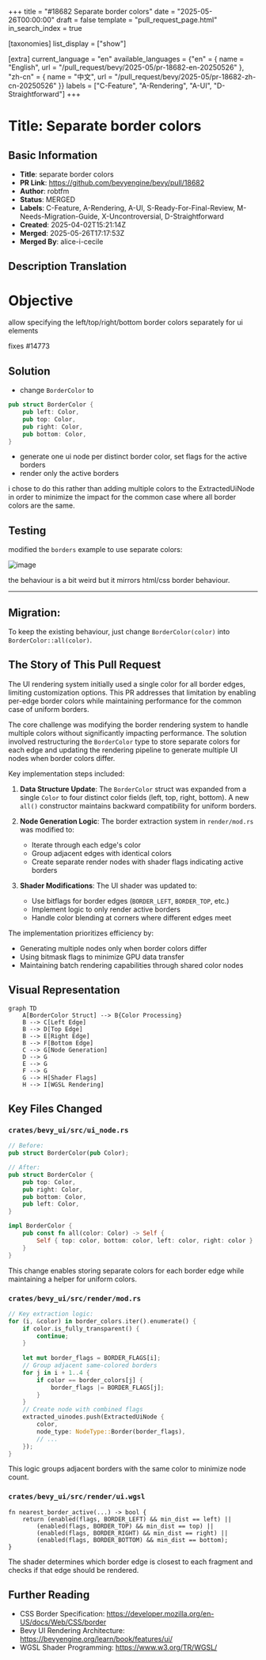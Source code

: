 +++
title = "#18682 Separate border colors"
date = "2025-05-26T00:00:00"
draft = false
template = "pull_request_page.html"
in_search_index = true

[taxonomies]
list_display = ["show"]

[extra]
current_language = "en"
available_languages = {"en" = { name = "English", url = "/pull_request/bevy/2025-05/pr-18682-en-20250526" }, "zh-cn" = { name = "中文", url = "/pull_request/bevy/2025-05/pr-18682-zh-cn-20250526" }}
labels = ["C-Feature", "A-Rendering", "A-UI", "D-Straightforward"]
+++

# Title: Separate border colors

## Basic Information
- **Title**: separate border colors
- **PR Link**: https://github.com/bevyengine/bevy/pull/18682
- **Author**: robtfm
- **Status**: MERGED
- **Labels**: C-Feature, A-Rendering, A-UI, S-Ready-For-Final-Review, M-Needs-Migration-Guide, X-Uncontroversial, D-Straightforward
- **Created**: 2025-04-02T15:21:14Z
- **Merged**: 2025-05-26T17:17:53Z
- **Merged By**: alice-i-cecile

## Description Translation
# Objective

allow specifying the left/top/right/bottom border colors separately for ui elements

fixes #14773

## Solution

- change `BorderColor` to 
```rs
pub struct BorderColor {
    pub left: Color,
    pub top: Color,
    pub right: Color,
    pub bottom: Color,
}
```
- generate one ui node per distinct border color, set flags for the active borders
- render only the active borders

i chose to do this rather than adding multiple colors to the ExtractedUiNode in order to minimize the impact for the common case where all border colors are the same.

## Testing

modified the `borders` example to use separate colors:

![image](https://github.com/user-attachments/assets/5d9a4492-429a-4ee1-9656-215511886164)

the behaviour is a bit weird but it mirrors html/css border behaviour.

---

## Migration:

To keep the existing behaviour, just change `BorderColor(color)` into `BorderColor::all(color)`.

## The Story of This Pull Request

The UI rendering system initially used a single color for all border edges, limiting customization options. This PR addresses that limitation by enabling per-edge border colors while maintaining performance for the common case of uniform borders.

The core challenge was modifying the border rendering system to handle multiple colors without significantly impacting performance. The solution involved restructuring the `BorderColor` type to store separate colors for each edge and updating the rendering pipeline to generate multiple UI nodes when border colors differ.

Key implementation steps included:

1. **Data Structure Update**: The `BorderColor` struct was expanded from a single `Color` to four distinct color fields (left, top, right, bottom). A new `all()` constructor maintains backward compatibility for uniform borders.

2. **Node Generation Logic**: The border extraction system in `render/mod.rs` was modified to:
   - Iterate through each edge's color
   - Group adjacent edges with identical colors
   - Create separate render nodes with shader flags indicating active borders

3. **Shader Modifications**: The UI shader was updated to:
   - Use bitflags for border edges (`BORDER_LEFT`, `BORDER_TOP`, etc.)
   - Implement logic to only render active borders
   - Handle color blending at corners where different edges meet

The implementation prioritizes efficiency by:
- Generating multiple nodes only when border colors differ
- Using bitmask flags to minimize GPU data transfer
- Maintaining batch rendering capabilities through shared color nodes

## Visual Representation

```mermaid
graph TD
    A[BorderColor Struct] --> B{Color Processing}
    B --> C[Left Edge]
    B --> D[Top Edge]
    B --> E[Right Edge]
    B --> F[Bottom Edge]
    C --> G[Node Generation]
    D --> G
    E --> G
    F --> G
    G --> H[Shader Flags]
    H --> I[WGSL Rendering]
```

## Key Files Changed

### `crates/bevy_ui/src/ui_node.rs`
```rust
// Before:
pub struct BorderColor(pub Color);

// After:
pub struct BorderColor {
    pub top: Color,
    pub right: Color,
    pub bottom: Color,
    pub left: Color,
}

impl BorderColor {
    pub const fn all(color: Color) -> Self {
        Self { top: color, bottom: color, left: color, right: color }
    }
}
```
This change enables storing separate colors for each border edge while maintaining a helper for uniform colors.

### `crates/bevy_ui/src/render/mod.rs`
```rust
// Key extraction logic:
for (i, &color) in border_colors.iter().enumerate() {
    if color.is_fully_transparent() {
        continue;
    }
    
    let mut border_flags = BORDER_FLAGS[i];
    // Group adjacent same-colored borders
    for j in i + 1..4 {
        if color == border_colors[j] {
            border_flags |= BORDER_FLAGS[j];
        }
    }
    // Create node with combined flags
    extracted_uinodes.push(ExtractedUiNode {
        color,
        node_type: NodeType::Border(border_flags),
        // ...
    });
}
```
This logic groups adjacent borders with the same color to minimize node count.

### `crates/bevy_ui/src/render/ui.wgsl`
```wgsl
fn nearest_border_active(...) -> bool {
    return (enabled(flags, BORDER_LEFT) && min_dist == left) ||
        (enabled(flags, BORDER_TOP) && min_dist == top) || 
        (enabled(flags, BORDER_RIGHT) && min_dist == right) || 
        (enabled(flags, BORDER_BOTTOM) && min_dist == bottom);
}
```
The shader determines which border edge is closest to each fragment and checks if that edge should be rendered.

## Further Reading
- CSS Border Specification: https://developer.mozilla.org/en-US/docs/Web/CSS/border
- Bevy UI Rendering Architecture: https://bevyengine.org/learn/book/features/ui/
- WGSL Shader Programming: https://www.w3.org/TR/WGSL/